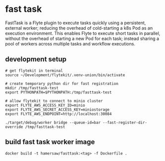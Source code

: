 # fast task
FastTask is a Flyte plugin to execute tasks quickly using a persistent, external worker; reducing the overhead of cold-starting a k8s Pod as an execution environment. This enables Flyte to execute short tasks in parallel, without the overhead of starting a new Pod for each task; instead sharing a pool of workers across multiple tasks and workflow executions.

## development setup
    # get flytekit in terminal
    source ~/Development/flytekit/.venv-union/bin/activate

    # create temporary python dir for fast registration
    mkdir /tmp/fasttask-test
    export PYTHONPATH=$PYTHONPATH:/tmp/fasttask-test

    # allow flytekit to connect to minio cluster
    export FLYTE_AWS_ACCESS_KEY_ID=minio
    export FLYTE_AWS_SECRET_ACCESS_KEY=miniostorage
    export FLYTE_AWS_ENDPOINT=http://localhost:30084

    ./target/debug/worker bridge --queue-id=bar --fast-register-dir-override /tmp/fasttask-test
## build fast task worker image
    docker build -t hamersaw/fasttask:<tag> -f Dockerfile .

